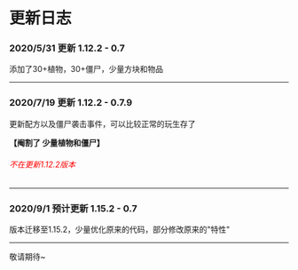 # 更新日志

### 2020/5/31 更新 1.12.2 - 0.7

添加了30+植物，30+僵尸，少量方块和物品

---

### 2020/7/19 更新 1.12.2 - 0.7.9

更新配方以及僵尸袭击事件，可以比较正常的玩生存了

**【阉割了 少量植物和僵尸】**

###### <font color="red">不在更新1.12.2版本</font>

---

### 2020/9/1 预计更新 1.15.2 - 0.7

版本迁移至1.15.2，少量优化原来的代码，部分修改原来的"特性"



---

敬请期待~